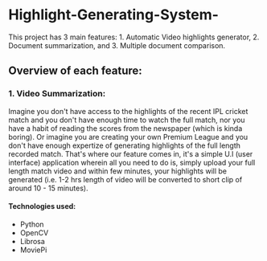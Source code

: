 # Highlight-Generating-System-
This project has 3 main features: 1. Automatic Video highlights generator, 2. Document summarization, and 3. Multiple document comparison. 

## Overview of each feature: 
### 1. Video Summarization:
Imagine you don't have access to the highlights of the recent IPL cricket match and you don't have enough time to watch the full match, nor you have a habit of reading 
the scores from the newspaper (which is kinda boring). Or imagine you are creating your own Premium League and you don't have enough expertize of generating highlights of the full length recorded match. That's where our feature comes in, it's a simple U.I (user interface) application wherein all you need to do is, simply upload your full length match video and within few minutes, your highlights will be generated (i.e. 1-2 hrs length of video will be converted to short clip of around 10 - 15 minutes). 

#### **Technologies used:** 
* Python
* OpenCV
* Librosa 
* MoviePi

